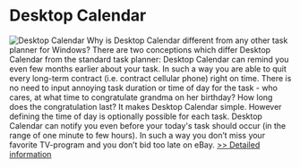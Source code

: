 # Desktop Calendar
![Desktop Calendar](https://mycommerce.akamaized.net/api/pimages/P300387467/BIG/300387467.PNG)
Why is Desktop Calendar different from any other task planner for Windows?
There are two conceptions which differ Desktop Calendar from the standard task planner:
Desktop Calendar can remind you even few months earlier about your task. In such a way you are able to quit every long-term contract (i.e. contract cellular phone) right on time.
There is no need to input annoying task duration or time of day for the task - who cares, at what time to congratulate grandma on her birthday? How long does the congratulation last? It makes Desktop Calendar simple.
However defining the time of day is optionally possible for each task. Desktop Calendar can notify you even before your today's task should occur (in the range of one minute to few hours). In such a way you don’t miss your favorite TV-program and you don’t bid too late on eBay.
[>> Detailed information](https://secure.shareit.com/shareit/product.html?productid=300387467&affiliateid=200057808)